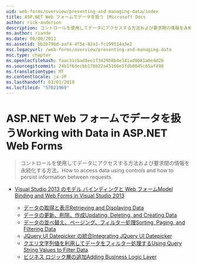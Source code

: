 ```yaml
---
uid: web-forms/overview/presenting-and-managing-data/index
title: ASP.NET Web フォームでデータを扱う |Microsoft Docs
author: rick-anderson
description: コントロールを使用してデータにアクセスする方法および要求間の情報を永続化する方法。
ms.author: riande
ms.date: 08/08/2011
ms.assetid: bb2b79bd-aaf4-4f5e-82a1-fc199514a3e2
msc.legacyurl: /web-forms/overview/presenting-and-managing-data
msc.type: chapter
ms.openlocfilehash: faac31cbad8ee1f3429b8b4e341ad9081a0e4d2b
ms.sourcegitcommit: 24b1f6decbb17bb22a45166e5fdb0845c65af498
ms.translationtype: MT
ms.contentlocale: ja-JP
ms.lasthandoff: 03/01/2019
ms.locfileid: "57021969"
---
```

<a name="working-with-data-in-aspnet-web-forms"></a><span data-ttu-id="8c6ee-103">ASP.NET Web フォームでデータを扱う</span><span class="sxs-lookup"><span data-stu-id="8c6ee-103">Working with Data in ASP.NET Web Forms</span></span>
====================
> <span data-ttu-id="8c6ee-104">コントロールを使用してデータにアクセスする方法および要求間の情報を永続化する方法。</span><span class="sxs-lookup"><span data-stu-id="8c6ee-104">How to access data using controls and how to persist information between requests.</span></span>


- [<span data-ttu-id="8c6ee-105">Visual Studio 2013 のモデル バインディングと Web フォーム</span><span class="sxs-lookup"><span data-stu-id="8c6ee-105">Model Binding and Web Forms in Visual Studio 2013</span></span>](model-binding/index.md)

    - [<span data-ttu-id="8c6ee-106">データの取得と表示</span><span class="sxs-lookup"><span data-stu-id="8c6ee-106">Retrieving and Displaying Data</span></span>](model-binding/retrieving-data.md)
    - [<span data-ttu-id="8c6ee-107">データの更新、削除、作成</span><span class="sxs-lookup"><span data-stu-id="8c6ee-107">Updating, Deleting, and Creating Data</span></span>](model-binding/updating-deleting-and-creating-data.md)
    - [<span data-ttu-id="8c6ee-108">データの並べ替え、ページング、フィルター処理</span><span class="sxs-lookup"><span data-stu-id="8c6ee-108">Sorting, Paging, and Filtering Data</span></span>](model-binding/sorting-paging-and-filtering-data.md)
    - [<span data-ttu-id="8c6ee-109">JQuery UI Datepicker の統合</span><span class="sxs-lookup"><span data-stu-id="8c6ee-109">Integrating JQuery UI Datepicker</span></span>](model-binding/integrating-jquery-ui.md)
    - [<span data-ttu-id="8c6ee-110">クエリ文字列値を利用してデータをフィルター処理する</span><span class="sxs-lookup"><span data-stu-id="8c6ee-110">Using Query String Values to Filter Data</span></span>](model-binding/using-query-string-values-to-retrieve-data.md)
    - [<span data-ttu-id="8c6ee-111">ビジネス ロジック層の追加</span><span class="sxs-lookup"><span data-stu-id="8c6ee-111">Adding Business Logic Layer</span></span>](model-binding/adding-business-logic-layer.md)
